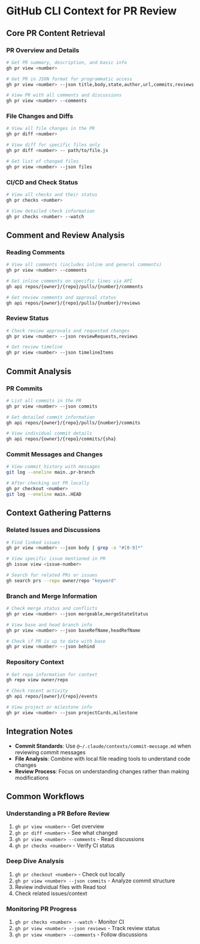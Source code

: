 # GitHub CLI Context for PR Review

## Core PR Content Retrieval

### PR Overview and Details
```bash
# Get PR summary, description, and basic info
gh pr view <number>

# Get PR in JSON format for programmatic access
gh pr view <number> --json title,body,state,author,url,commits,reviews

# View PR with all comments and discussions
gh pr view <number> --comments
```

### File Changes and Diffs
```bash
# View all file changes in the PR
gh pr diff <number>

# View diff for specific files only
gh pr diff <number> -- path/to/file.js

# Get list of changed files
gh pr view <number> --json files
```

### CI/CD and Check Status
```bash
# View all checks and their status
gh pr checks <number>

# View detailed check information
gh pr checks <number> --watch
```

## Comment and Review Analysis

### Reading Comments
```bash
# View all comments (includes inline and general comments)
gh pr view <number> --comments

# Get inline comments on specific lines via API
gh api repos/{owner}/{repo}/pulls/{number}/comments

# Get review comments and approval status
gh api repos/{owner}/{repo}/pulls/{number}/reviews
```

### Review Status
```bash
# Check review approvals and requested changes
gh pr view <number> --json reviewRequests,reviews

# Get review timeline
gh pr view <number> --json timelineItems
```

## Commit Analysis

### PR Commits
```bash
# List all commits in the PR
gh pr view <number> --json commits

# Get detailed commit information
gh api repos/{owner}/{repo}/pulls/{number}/commits

# View individual commit details
gh api repos/{owner}/{repo}/commits/{sha}
```

### Commit Messages and Changes
```bash
# View commit history with messages
git log --oneline main..pr-branch

# After checking out PR locally
gh pr checkout <number>
git log --oneline main..HEAD
```

## Context Gathering Patterns

### Related Issues and Discussions
```bash
# Find linked issues
gh pr view <number> --json body | grep -o "#[0-9]*"

# View specific issue mentioned in PR
gh issue view <issue-number>

# Search for related PRs or issues
gh search prs --repo owner/repo "keyword"
```

### Branch and Merge Information
```bash
# Check merge status and conflicts
gh pr view <number> --json mergeable,mergeStateStatus

# View base and head branch info
gh pr view <number> --json baseRefName,headRefName

# Check if PR is up to date with base
gh pr view <number> --json behind
```

### Repository Context
```bash
# Get repo information for context
gh repo view owner/repo

# Check recent activity
gh api repos/{owner}/{repo}/events

# View project or milestone info
gh pr view <number> --json projectCards,milestone
```

## Integration Notes

- **Commit Standards**: Use `@~/.claude/contexts/commit-message.md` when reviewing commit messages
- **File Analysis**: Combine with local file reading tools to understand code changes
- **Review Process**: Focus on understanding changes rather than making modifications

## Common Workflows

### Understanding a PR Before Review
1. `gh pr view <number>` - Get overview
2. `gh pr diff <number>` - See what changed  
3. `gh pr view <number> --comments` - Read discussions
4. `gh pr checks <number>` - Verify CI status

### Deep Dive Analysis
1. `gh pr checkout <number>` - Check out locally
2. `gh pr view <number> --json commits` - Analyze commit structure
3. Review individual files with Read tool
4. Check related issues/context

### Monitoring PR Progress
1. `gh pr checks <number> --watch` - Monitor CI
2. `gh pr view <number> --json reviews` - Track review status
3. `gh pr view <number> --comments` - Follow discussions